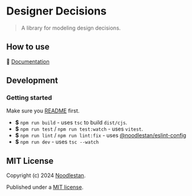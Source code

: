 # Designer Decisions

> A library for modeling design decisions.

## How to use

📖 [Documentation](https://designer-docs.noodlestan.org/)

## Development

### Getting started

Make sure you [README](../../../README.md) first.

- **$** `npm run build` - uses `tsc` to build `dist/cjs`.
- **$** `npm run test` / `npm run test:watch` - uses `vitest`.
- **$** `npm run lint` / `npm run lint:fix` - uses [@noodlestan/eslint-config](https://www.npmjs.com/package/@noodlestan/eslint-config)
- **$** `npm run dev` - uses `tsc --watch`

## MIT License

Copyright (c) 2024 [Noodlestan](https://noodlestan.org/).

Published under a [MIT license](https://noodlestan.mit-license.org/).
